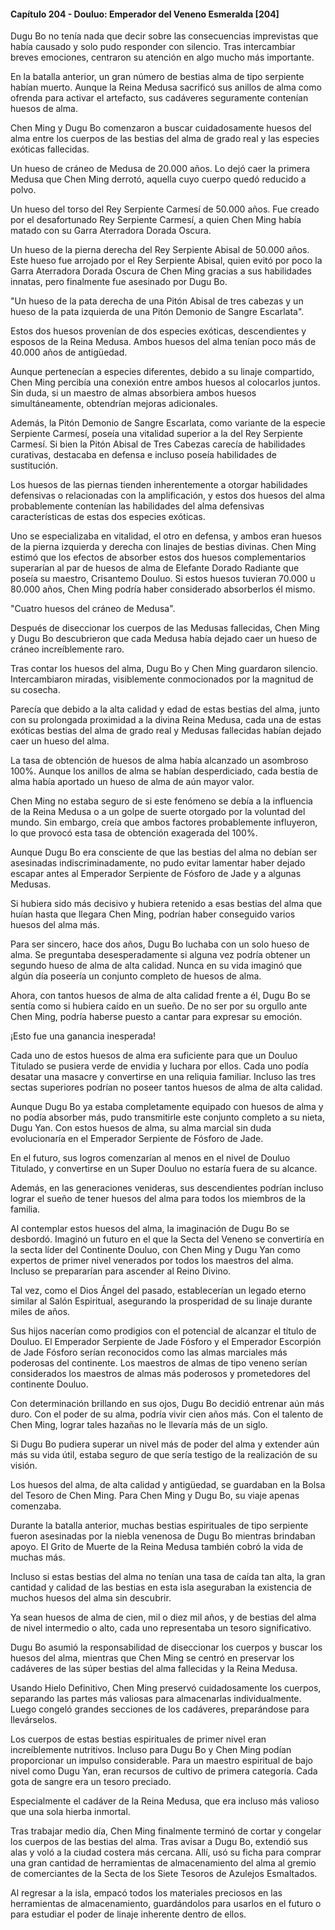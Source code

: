 
#### Capítulo 204 - Douluo: Emperador del Veneno Esmeralda [204]

Dugu Bo no tenía nada que decir sobre las consecuencias imprevistas que había causado y solo pudo responder con silencio. Tras intercambiar breves emociones, centraron su atención en algo mucho más importante.

En la batalla anterior, un gran número de bestias alma de tipo serpiente habían muerto. Aunque la Reina Medusa sacrificó sus anillos de alma como ofrenda para activar el artefacto, sus cadáveres seguramente contenían huesos de alma.

Chen Ming y Dugu Bo comenzaron a buscar cuidadosamente huesos del alma entre los cuerpos de las bestias del alma de grado real y las especies exóticas fallecidas.

Un hueso de cráneo de Medusa de 20.000 años. Lo dejó caer la primera Medusa que Chen Ming derrotó, aquella cuyo cuerpo quedó reducido a polvo.

Un hueso del torso del Rey Serpiente Carmesí de 50.000 años. Fue creado por el desafortunado Rey Serpiente Carmesí, a quien Chen Ming había matado con su Garra Aterradora Dorada Oscura.

Un hueso de la pierna derecha del Rey Serpiente Abisal de 50.000 años. Este hueso fue arrojado por el Rey Serpiente Abisal, quien evitó por poco la Garra Aterradora Dorada Oscura de Chen Ming gracias a sus habilidades innatas, pero finalmente fue asesinado por Dugu Bo.

"Un hueso de la pata derecha de una Pitón Abisal de tres cabezas y un hueso de la pata izquierda de una Pitón Demonio de Sangre Escarlata".

Estos dos huesos provenían de dos especies exóticas, descendientes y esposos de la Reina Medusa. Ambos huesos del alma tenían poco más de 40.000 años de antigüedad.

Aunque pertenecían a especies diferentes, debido a su linaje compartido, Chen Ming percibía una conexión entre ambos huesos al colocarlos juntos. Sin duda, si un maestro de almas absorbiera ambos huesos simultáneamente, obtendrían mejoras adicionales.

Además, la Pitón Demonio de Sangre Escarlata, como variante de la especie Serpiente Carmesí, poseía una vitalidad superior a la del Rey Serpiente Carmesí. Si bien la Pitón Abisal de Tres Cabezas carecía de habilidades curativas, destacaba en defensa e incluso poseía habilidades de sustitución.

Los huesos de las piernas tienden inherentemente a otorgar habilidades defensivas o relacionadas con la amplificación, y estos dos huesos del alma probablemente contenían las habilidades del alma defensivas características de estas dos especies exóticas.

Uno se especializaba en vitalidad, el otro en defensa, y ambos eran huesos de la pierna izquierda y derecha con linajes de bestias divinas. Chen Ming estimó que los efectos de absorber estos dos huesos complementarios superarían al par de huesos de alma de Elefante Dorado Radiante que poseía su maestro, Crisantemo Douluo. Si estos huesos tuvieran 70.000 u 80.000 años, Chen Ming podría haber considerado absorberlos él mismo.

"Cuatro huesos del cráneo de Medusa".

Después de diseccionar los cuerpos de las Medusas fallecidas, Chen Ming y Dugu Bo descubrieron que cada Medusa había dejado caer un hueso de cráneo increíblemente raro.

Tras contar los huesos del alma, Dugu Bo y Chen Ming guardaron silencio. Intercambiaron miradas, visiblemente conmocionados por la magnitud de su cosecha.

Parecía que debido a la alta calidad y edad de estas bestias del alma, junto con su prolongada proximidad a la divina Reina Medusa, cada una de estas exóticas bestias del alma de grado real y Medusas fallecidas habían dejado caer un hueso del alma.

La tasa de obtención de huesos de alma había alcanzado un asombroso 100%. Aunque los anillos de alma se habían desperdiciado, cada bestia de alma había aportado un hueso de alma de aún mayor valor.

Chen Ming no estaba seguro de si este fenómeno se debía a la influencia de la Reina Medusa o a un golpe de suerte otorgado por la voluntad del mundo. Sin embargo, creía que ambos factores probablemente influyeron, lo que provocó esta tasa de obtención exagerada del 100%.

Aunque Dugu Bo era consciente de que las bestias del alma no debían ser asesinadas indiscriminadamente, no pudo evitar lamentar haber dejado escapar antes al Emperador Serpiente de Fósforo de Jade y a algunas Medusas.

Si hubiera sido más decisivo y hubiera retenido a esas bestias del alma que huían hasta que llegara Chen Ming, podrían haber conseguido varios huesos del alma más.

Para ser sincero, hace dos años, Dugu Bo luchaba con un solo hueso de alma. Se preguntaba desesperadamente si alguna vez podría obtener un segundo hueso de alma de alta calidad. Nunca en su vida imaginó que algún día poseería un conjunto completo de huesos de alma.

Ahora, con tantos huesos de alma de alta calidad frente a él, Dugu Bo se sentía como si hubiera caído en un sueño. De no ser por su orgullo ante Chen Ming, podría haberse puesto a cantar para expresar su emoción.

¡Esto fue una ganancia inesperada!

Cada uno de estos huesos de alma era suficiente para que un Douluo Titulado se pusiera verde de envidia y luchara por ellos. Cada uno podía desatar una masacre y convertirse en una reliquia familiar. Incluso las tres sectas superiores podrían no poseer tantos huesos de alma de alta calidad.

Aunque Dugu Bo ya estaba completamente equipado con huesos de alma y no podía absorber más, pudo transmitirle este conjunto completo a su nieta, Dugu Yan. Con estos huesos de alma, su alma marcial sin duda evolucionaría en el Emperador Serpiente de Fósforo de Jade.

En el futuro, sus logros comenzarían al menos en el nivel de Douluo Titulado, y convertirse en un Super Douluo no estaría fuera de su alcance.

Además, en las generaciones venideras, sus descendientes podrían incluso lograr el sueño de tener huesos del alma para todos los miembros de la familia.

Al contemplar estos huesos del alma, la imaginación de Dugu Bo se desbordó. Imaginó un futuro en el que la Secta del Veneno se convertiría en la secta líder del Continente Douluo, con Chen Ming y Dugu Yan como expertos de primer nivel venerados por todos los maestros del alma. Incluso se prepararían para ascender al Reino Divino.

Tal vez, como el Dios Ángel del pasado, establecerían un legado eterno similar al Salón Espiritual, asegurando la prosperidad de su linaje durante miles de años.

Sus hijos nacerían como prodigios con el potencial de alcanzar el título de Douluo. El Emperador Serpiente de Jade Fósforo y el Emperador Escorpión de Jade Fósforo serían reconocidos como las almas marciales más poderosas del continente. Los maestros de almas de tipo veneno serían considerados los maestros de almas más poderosos y prometedores del continente Douluo.

Con determinación brillando en sus ojos, Dugu Bo decidió entrenar aún más duro. Con el poder de su alma, podría vivir cien años más. Con el talento de Chen Ming, lograr tales hazañas no le llevaría más de un siglo.

Si Dugu Bo pudiera superar un nivel más de poder del alma y extender aún más su vida útil, estaba seguro de que sería testigo de la realización de su visión.

Los huesos del alma, de alta calidad y antigüedad, se guardaban en la Bolsa del Tesoro de Chen Ming. Para Chen Ming y Dugu Bo, su viaje apenas comenzaba.

Durante la batalla anterior, muchas bestias espirituales de tipo serpiente fueron asesinadas por la niebla venenosa de Dugu Bo mientras brindaban apoyo. El Grito de Muerte de la Reina Medusa también cobró la vida de muchas más.

Incluso si estas bestias del alma no tenían una tasa de caída tan alta, la gran cantidad y calidad de las bestias en esta isla aseguraban la existencia de muchos huesos del alma sin descubrir.

Ya sean huesos de alma de cien, mil o diez mil años, y de bestias del alma de nivel intermedio o alto, cada uno representaba un tesoro significativo.

Dugu Bo asumió la responsabilidad de diseccionar los cuerpos y buscar los huesos del alma, mientras que Chen Ming se centró en preservar los cadáveres de las súper bestias del alma fallecidas y la Reina Medusa.

Usando Hielo Definitivo, Chen Ming preservó cuidadosamente los cuerpos, separando las partes más valiosas para almacenarlas individualmente. Luego congeló grandes secciones de los cadáveres, preparándose para llevárselos.

Los cuerpos de estas bestias espirituales de primer nivel eran increíblemente nutritivos. Incluso para Dugu Bo y Chen Ming podían proporcionar un impulso considerable. Para un maestro espiritual de bajo nivel como Dugu Yan, eran recursos de cultivo de primera categoría. Cada gota de sangre era un tesoro preciado.

Especialmente el cadáver de la Reina Medusa, que era incluso más valioso que una sola hierba inmortal.

Tras trabajar medio día, Chen Ming finalmente terminó de cortar y congelar los cuerpos de las bestias del alma. Tras avisar a Dugu Bo, extendió sus alas y voló a la ciudad costera más cercana. Allí, usó su ficha para comprar una gran cantidad de herramientas de almacenamiento del alma al gremio de comerciantes de la Secta de los Siete Tesoros de Azulejos Esmaltados.

Al regresar a la isla, empacó todos los materiales preciosos en las herramientas de almacenamiento, guardándolos para usarlos en el futuro o para estudiar el poder de linaje inherente dentro de ellos.